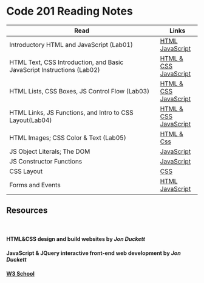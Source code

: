 # Code 201 Reading Notes

Read | Links
---- | -----
Introductory HTML and JavaScript (Lab01) | [HTML](reading-notes-201/../lab01.md) <br> [JavaScript](reading-notes-201/../js-lab01.md)
HTML Text, CSS Introduction, and Basic JavaScript Instructions (Lab02) | [HTML & CSS](reading-notes-201/../lab02.md) <br> [JavaScript](reading-notes-201/../js-lab02.md)
HTML Lists, CSS Boxes, JS Control Flow (Lab03) | [HTML & CSS](reading-notes-201/../lab03.md) <br> [JavaScript](reading-notes-201/../js-lab03.md)
HTML Links, JS Functions, and Intro to CSS Layout(Lab04) | [HTML & CSS](reading-notes-201/../lab04.md) <br> [JavaScript](reading-notes-201/../js-lab04.md)
HTML Images; CSS Color & Text (Lab05) | [HTML & Css](reading-notes-201/../lab05.md)
JS Object Literals; The DOM | [JavaScript](reading-notes-201/../js-lab06.md)
JS Constructor Functions | [JavaScript](reading-notes-201/../js-lab07.md)
CSS Layout| [CSS](reading-notes-201/../lab08.md)
Forms and Events | [HTML](reading-notes-201/../lab09.md) <br> [JavaScript](reading-notes-201/../js-lab09.md)



## Resources

<br>

#### HTML&CSS design and build websites by *Jon Duckett*

#### JavaScript & JQuery interactive front-end web development by *Jon Duckett*

#### [W3 School](https://www.w3schools.com/)
